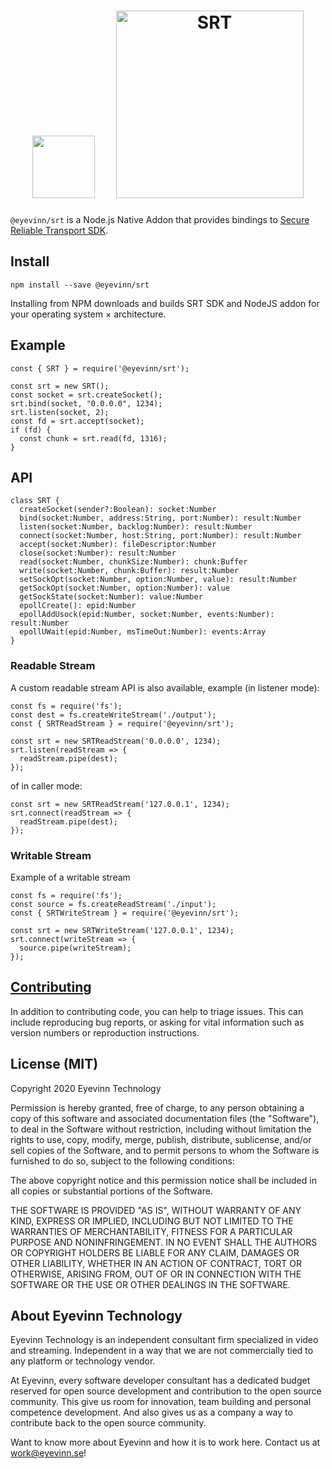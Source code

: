 <h1 align="center">
  <img height="100px" src="https://upload.wikimedia.org/wikipedia/commons/d/d9/Node.js_logo.svg" />&nbsp;&nbsp;&nbsp;&nbsp;
  <img alt="SRT" src="http://www.srtalliance.org/wp-content/uploads/SRT_text_hor_logo_grey.png" width="300"/>
</h1>

`@eyevinn/srt` is a Node.js Native Addon that provides bindings to [Secure Reliable Transport SDK](https://github.com/Haivision/srt).

## Install

```
npm install --save @eyevinn/srt
```

Installing from NPM downloads and builds SRT SDK and NodeJS addon for your operating system × architecture.

## Example

```
const { SRT } = require('@eyevinn/srt');

const srt = new SRT();
const socket = srt.createSocket();
srt.bind(socket, "0.0.0.0", 1234);
srt.listen(socket, 2);
const fd = srt.accept(socket);
if (fd) {
  const chunk = srt.read(fd, 1316);
}
```

## API

```
class SRT {
  createSocket(sender?:Boolean): socket:Number
  bind(socket:Number, address:String, port:Number): result:Number
  listen(socket:Number, backlog:Number): result:Number
  connect(socket:Number, host:String, port:Number): result:Number
  accept(socket:Number): fileDescriptor:Number
  close(socket:Number): result:Number
  read(socket:Number, chunkSize:Number): chunk:Buffer
  write(socket:Number, chunk:Buffer): result:Number
  setSockOpt(socket:Number, option:Number, value): result:Number
  getSockOpt(socket:Number, option:Number): value
  getSockState(socket:Number): value:Number
  epollCreate(): epid:Number
  epollAddUsock(epid:Number, socket:Number, events:Number): result:Number
  epollUWait(epid:Number, msTimeOut:Number): events:Array
}
```

### Readable Stream
A custom readable stream API is also available, example (in listener mode):

```
const fs = require('fs');
const dest = fs.createWriteStream('./output');
const { SRTReadStream } = require('@eyevinn/srt');

const srt = new SRTReadStream('0.0.0.0', 1234);
srt.listen(readStream => {
  readStream.pipe(dest);
});
```

of in caller mode:

```
const srt = new SRTReadStream('127.0.0.1', 1234);
srt.connect(readStream => {
  readStream.pipe(dest);
});
```

### Writable Stream

Example of a writable stream

```
const fs = require('fs');
const source = fs.createReadStream('./input');
const { SRTWriteStream } = require('@eyevinn/srt');

const srt = new SRTWriteStream('127.0.0.1', 1234);
srt.connect(writeStream => {
  source.pipe(writeStream);
});
```

## [Contributing](CONTRIBUTING.md)

In addition to contributing code, you can help to triage issues. This can include reproducing bug reports, or asking for vital information such as version numbers or reproduction instructions. 

## License (MIT)

Copyright 2020 Eyevinn Technology

Permission is hereby granted, free of charge, to any person obtaining a copy of this software and associated documentation files (the "Software"), to deal in the Software without restriction, including without limitation the rights to use, copy, modify, merge, publish, distribute, sublicense, and/or sell copies of the Software, and to permit persons to whom the Software is furnished to do so, subject to the following conditions:

The above copyright notice and this permission notice shall be included in all copies or substantial portions of the Software.

THE SOFTWARE IS PROVIDED "AS IS", WITHOUT WARRANTY OF ANY KIND, EXPRESS OR IMPLIED, INCLUDING BUT NOT LIMITED TO THE WARRANTIES OF MERCHANTABILITY, FITNESS FOR A PARTICULAR PURPOSE AND NONINFRINGEMENT. IN NO EVENT SHALL THE AUTHORS OR COPYRIGHT HOLDERS BE LIABLE FOR ANY CLAIM, DAMAGES OR OTHER LIABILITY, WHETHER IN AN ACTION OF CONTRACT, TORT OR OTHERWISE, ARISING FROM, OUT OF OR IN CONNECTION WITH THE SOFTWARE OR THE USE OR OTHER DEALINGS IN THE SOFTWARE.

## About Eyevinn Technology

Eyevinn Technology is an independent consultant firm specialized in video and streaming. Independent in a way that we are not commercially tied to any platform or technology vendor.

At Eyevinn, every software developer consultant has a dedicated budget reserved for open source development and contribution to the open source community. This give us room for innovation, team building and personal competence development. And also gives us as a company a way to contribute back to the open source community.

Want to know more about Eyevinn and how it is to work here. Contact us at work@eyevinn.se!